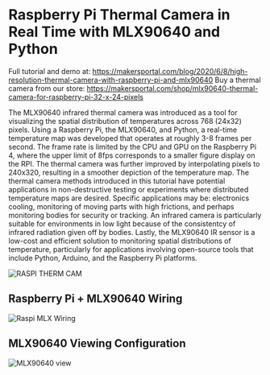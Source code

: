 # Raspberry Pi Thermal Camera in Real Time with MLX90640 and Python

Full tutorial and demo at: https://makersportal.com/blog/2020/6/8/high-resolution-thermal-camera-with-raspberry-pi-and-mlx90640
Buy a thermal camera from our store: https://makersportal.com/shop/mlx90640-thermal-camera-for-raspberry-pi-32-x-24-pixels

The MLX90640 infrared thermal camera was introduced as a tool for visualizing the spatial distribution of temperatures across 768 (24x32) pixels. Using a Raspberry Pi, the MLX90640, and Python, a real-time temperature map was developed that operates at roughly 3-8 frames per second. The frame rate is limited by the CPU and GPU on the Raspberry Pi 4, where the upper limit of 8fps corresponds to a smaller figure display on the RPI. The thermal camera was further improved by interpolating pixels to 240x320, resulting in a smoother depiction of the temperature map. The thermal camera methods introduced in this tutorial have potential applications in non-destructive testing or experiments where distributed temperature maps are desired. Specific applications may be: electronics cooling, monitoring of moving parts with high frictions, and perhaps monitoring bodies for security or tracking. An infrared camera is particularly suitable for environments in low light because of the consistentcy of infrared radiation given off by bodies. Lastly, the MLX90640 IR sensor is a low-cost and efficient solution to monitoring spatial distributions of temperature, particularly for applications involving open-source tools that include Python, Arduino, and the Raspberry Pi platforms.

![RASPI THERM CAM](https://images.squarespace-cdn.com/content/v1/59b037304c0dbfb092fbe894/1591831961713-035L415YULEPNDV66BIH/ke17ZwdGBToddI8pDm48kNdzxjKe9o5FqqYmhbsB5QcUqsxRUqqbr1mOJYKfIPR7LoDQ9mXPOjoJoqy81S2I8N_N4V1vUb5AoIIIbLZhVYxCRW4BPu10St3TBAUQYVKcCQY6_siZwembdqfAnqJZYtDgoc9nAKV7D7OpcFu3CiVqsqv3xG-F2pu5jiI2OSCP/mlx90640_animation.gif?format=1500w)

## Raspberry Pi + MLX90640 Wiring

![Raspi MLX Wiring](https://images.squarespace-cdn.com/content/v1/59b037304c0dbfb092fbe894/1591731759228-C66M7BWPEH5KPK3UYZ9A/ke17ZwdGBToddI8pDm48kL0aU6AQOwPnD5bbw5AxIml7gQa3H78H3Y0txjaiv_0fDoOvxcdMmMKkDsyUqMSsMWxHk725yiiHCCLfrh8O1z4YTzHvnKhyp6Da-NYroOW3ZGjoBKy3azqku80C789l0ldnepkVHAptGDUshypSjuZyJSo6UXQu3jq1vLDMsMGe5B2oEJkekO2SJjQQAHY12w/mlx90640_rpi_wiring_diagram_w_table.png?format=1500w)

## MLX90640 Viewing Configuration

![MLX90640 view](https://images.squarespace-cdn.com/content/v1/59b037304c0dbfb092fbe894/1591741314859-EJXEP3ZACIXKG8TIW7JM/ke17ZwdGBToddI8pDm48kAH-NZezfsfj0Z31US0jtG17gQa3H78H3Y0txjaiv_0fDoOvxcdMmMKkDsyUqMSsMWxHk725yiiHCCLfrh8O1z5QPOohDIaIeljMHgDF5CVlOqpeNLcJ80NK65_fV7S1UZ2I8vD_HFhwxMY4gD2ZdqE6_9q3cUYt2EFEjLLYt9OPH3bqxw7fF48mhrq5Ulr0Hg/mlx90640_view_configuration.png?format=750w)

